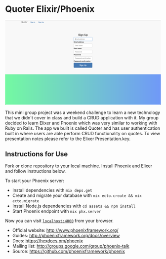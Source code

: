 <h1>Quoter Elixir/Phoenix</h1>
<img src="./screen.png">

This mini group project was a weekend challenge to learn a new technology that we didn't cover in class and build a CRUD application with it. My group decided to learn Elixer and Phoenix which was very similar to working with Ruby on Rails. The app we built is called Quoter and has user authentication built in where users are able perform CRUD functionality on quotes. To view presentation notes please refer to the Elixer Presentation.key.


<h2>Instructions for Use</h2>

Fork or clone repository to your local machine. Install Phoenix and Elixer and follow instructions below.


To start your Phoenix server:

  * Install dependencies with `mix deps.get`
  * Create and migrate your database with `mix ecto.create && mix ecto.migrate`
  * Install Node.js dependencies with `cd assets && npm install`
  * Start Phoenix endpoint with `mix phx.server`

Now you can visit [`localhost:4000`](http://localhost:4000) from your browser.



  * Official website: http://www.phoenixframework.org/
  * Guides: http://phoenixframework.org/docs/overview
  * Docs: https://hexdocs.pm/phoenix
  * Mailing list: http://groups.google.com/group/phoenix-talk
  * Source: https://github.com/phoenixframework/phoenix
